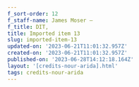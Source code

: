```yaml
---
f_sort-order: 12
f_staff-name: James Moser –
f_title: DIT,
title: Imported item 13
slug: imported-item-13
updated-on: '2023-06-21T11:01:32.957Z'
created-on: '2023-06-21T11:01:32.957Z'
published-on: '2023-06-28T14:12:18.164Z'
layout: '[credits-nour-arida].html'
tags: credits-nour-arida
---
```



